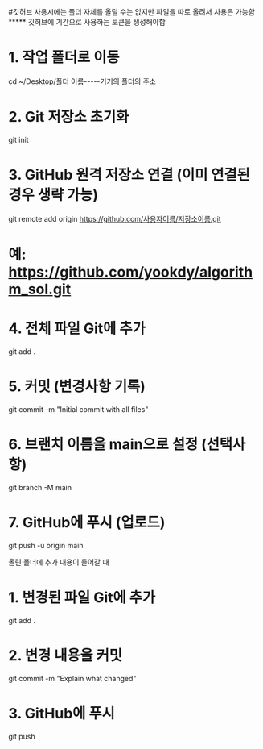 #깃허브 사용시에는 폴더 자체를 올릴 수는 없지만 파일을 따로 올려서 사용은 가능함
***** 깃허브에 기간으로 사용하는 토큰을 생성해야함
# 1. 작업 폴더로 이동
cd ~/Desktop/폴더 이름-----기기의 폴더의 주소

# 2. Git 저장소 초기화
git init

# 3. GitHub 원격 저장소 연결 (이미 연결된 경우 생략 가능)
git remote add origin https://github.com/사용자이름/저장소이름.git
# 예: https://github.com/yookdy/algorithm_sol.git

# 4. 전체 파일 Git에 추가
git add .

# 5. 커밋 (변경사항 기록)
git commit -m "Initial commit with all files"

# 6. 브랜치 이름을 main으로 설정 (선택사항)
git branch -M main

# 7. GitHub에 푸시 (업로드)
git push -u origin main



올린 폴더에 추가 내용이 들어갈 때
# 1. 변경된 파일 Git에 추가
git add .

# 2. 변경 내용을 커밋
git commit -m "Explain what changed"

# 3. GitHub에 푸시
git push
